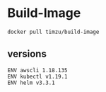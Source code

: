 # Build-Image

```bash
docker pull timzu/build-image
```

## versions

```
ENV awscli 1.18.135
ENV kubectl v1.19.1
ENV helm v3.3.1
```
